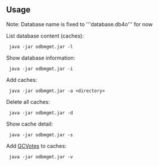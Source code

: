 ## Usage ##

Note: Database name is fixed to '''database.db4o''' for now

List database content (caches):

```
 java -jar odbmgmt.jar -l
```

Show database information:

```
 java -jar odbmgmt.jar -i
```

Add caches:

```
 java -jar odbmgmt.jar -a <directory>
```

Delete all caches:

```
 java -jar odbmgmt.jar -d
```

Show cache detail:

```
 java -jar odbmgmt.jar -s
```

Add [GCVotes](http://dosensuche.de/GCVote/index.php) to caches:

```
 java -jar odbmgmt.jar -v
```